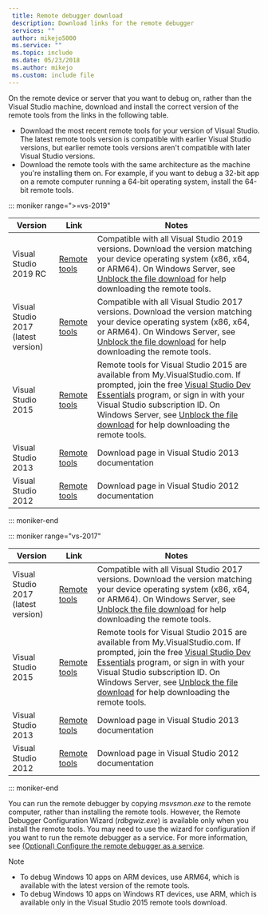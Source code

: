 ```yaml
---
 title: Remote debugger download
 description: Download links for the remote debugger
 services: ""
 author: mikejo5000
 ms.service: ""
 ms.topic: include
 ms.date: 05/23/2018
 ms.author: mikejo
 ms.custom: include file
---
```


On the remote device or server that you want to debug on, rather than the Visual Studio machine, download and install the correct version of the remote tools from the links in the following table.

- Download the most recent remote tools for your version of Visual Studio. The latest remote tools version is compatible with earlier Visual Studio versions, but earlier remote tools versions aren't compatible with later Visual Studio versions.
- Download the remote tools with the same architecture as the machine you're installing them on. For example, if you want to debug a 32-bit app on a remote computer running a 64-bit operating system, install the 64-bit remote tools.

::: moniker range=">=vs-2019"

|Version|Link|Notes|
|-|-|-|
|Visual Studio 2019 RC|[Remote tools](https://visualstudio.microsoft.com/downloads/?q=remote+tools#remote-tools-for-visual-studio-2019)|Compatible with all Visual Studio 2019 versions. Download the version matching your device operating system (x86, x64, or ARM64). On Windows Server, see [Unblock the file download](../../debugger/remote-debugging-unblock-file-download.md) for help downloading the remote tools.|
|Visual Studio 2017 (latest version)|[Remote tools](https://my.visualstudio.com/Downloads?q=remote%20tools%20visual%20studio%202017)|Compatible with all Visual Studio 2017 versions. Download the version matching your device operating system (x86, x64, or ARM64). On Windows Server, see [Unblock the file download](../../debugger/remote-debugging-unblock-file-download.md) for help downloading the remote tools.|
|Visual Studio 2015|[Remote tools](https://my.visualstudio.com/Downloads?q=remote%20tools%20visual%20studio%202015)|Remote tools for Visual Studio 2015 are available from My.VisualStudio.com. If prompted, join the free [Visual Studio Dev Essentials](https://visualstudio.microsoft.com/dev-essentials/) program, or sign in with your Visual Studio subscription ID. On Windows Server, see [Unblock the file download](../../debugger/remote-debugging-unblock-file-download.md) for help downloading the remote tools.|
|Visual Studio 2013|[Remote tools](/previous-versions/visualstudio/visual-studio-2013/bt727f1t(v=vs.120)#installing-the-remote-tools)|Download page in Visual Studio 2013 documentation|
|Visual Studio 2012|[Remote tools](/previous-versions/visualstudio/visual-studio-2012/bt727f1t(v=vs.110)#installing-the-remote-tools)|Download page in Visual Studio 2012 documentation|

::: moniker-end

::: moniker range="vs-2017"

|Version|Link|Notes|
|-|-|-|
|Visual Studio 2017 (latest version)|[Remote tools](https://my.visualstudio.com/Downloads?q=remote%20tools%20visual%20studio%202017)|Compatible with all Visual Studio 2017 versions. Download the version matching your device operating system (x86, x64, or ARM64). On Windows Server, see [Unblock the file download](../../debugger/remote-debugging-unblock-file-download.md) for help downloading the remote tools.|
|Visual Studio 2015|[Remote tools](https://my.visualstudio.com/Downloads?q=remote%20tools%20visual%20studio%202015)|Remote tools for Visual Studio 2015 are available from My.VisualStudio.com. If prompted, join the free [Visual Studio Dev Essentials](https://visualstudio.microsoft.com/dev-essentials/) program, or sign in with your Visual Studio subscription ID. On Windows Server, see [Unblock the file download](../../debugger/remote-debugging-unblock-file-download.md) for help downloading the remote tools.|
|Visual Studio 2013|[Remote tools](/previous-versions/visualstudio/visual-studio-2013/bt727f1t(v=vs.120)#installing-the-remote-tools)|Download page in Visual Studio 2013 documentation|
|Visual Studio 2012|[Remote tools](/previous-versions/visualstudio/visual-studio-2012/bt727f1t(v=vs.110)#installing-the-remote-tools)|Download page in Visual Studio 2012 documentation|

::: moniker-end

You can run the remote debugger by copying *msvsmon.exe* to the remote computer, rather than installing the remote tools. However, the Remote Debugger Configuration Wizard (*rdbgwiz.exe*) is available only when you install the remote tools. You may need to use the wizard for configuration if you want to run the remote debugger as a service. For more information, see [(Optional) Configure the remote debugger as a service](../../debugger/remote-debugging.md#bkmk_configureService).

>[!NOTE]
>- To debug Windows 10 apps on ARM devices, use ARM64, which is available with the latest version of the remote tools.
>- To debug Windows 10 apps on Windows RT devices, use ARM, which is available only in the Visual Studio 2015 remote tools download.
